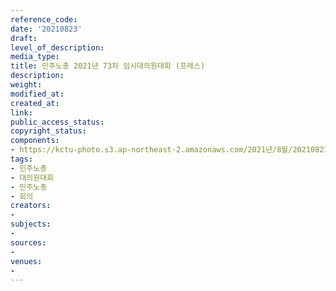 ```yaml
---
reference_code: 
date: '20210823'
draft: 
level_of_description: 
media_type: 
title: 민주노총 2021년 73차 임시대의원대회 (프레스)
description: 
weight: 
modified_at: 
created_at: 
link: 
public_access_status: 
copyright_status: 
components:
- https://kctu-photo.s3.ap-northeast-2.amazonaws.com/2021년/8월/20210823-민주노총+2021년+73차+임시대의원대회+(프레스)_민주노총_대의원대회_민주노총_회의/_1D20046.jpg
tags:
- 민주노총
- 대의원대회
- 민주노총
- 회의
creators:
- 
subjects:
- 
sources:
- 
venues:
- 
---
```

